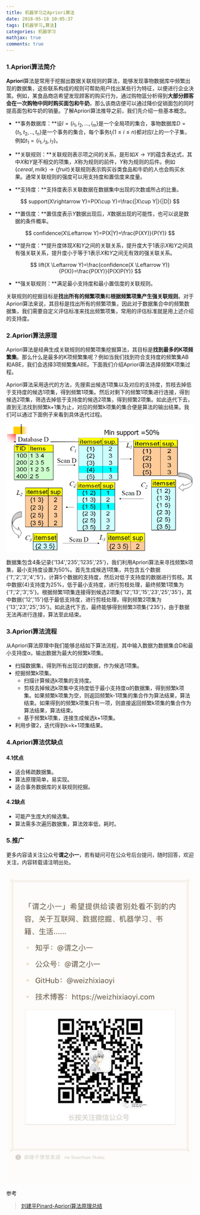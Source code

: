 ```yaml
---
title: 机器学习之Apriori算法
date: 2018-05-18 10:05:37
tags: [机器学习,算法]
categories: 机器学习
mathjax: true
comments: true
---
```


### 1.Apriori算法简介

**Apriori**算法是常用于挖掘出数据关联规则的算法，能够发现事物数据库中频繁出现的数据集，这些联系构成的规则可帮助用户找出某些行为特征，以便进行企业决策。例如，某食品商店希望发现顾客的购买行为，通过购物篮分析得到**大部分顾客会在一次购物中同时购买面包和牛奶**，那么该商店便可以通过降价促销面包的同时提高面包和牛奶的销量。了解Apriori算法推导之前，我们先介绍一些基本概念。

+ **事务数据库：**设$I=\{ i_1,i_2,…,i_m \}$是一个全局项的集合，事物数据库$D=\{ t_1,t_2,..,t_n \}$是一个事务的集合，每个事务$t_i(1\le i \le n)$都对应$I$上的一个子集，例如$t_1=\{ i_1,i_3,i_7\}$。
+ **关联规则：**关联规则表示项之间的关系，是形如$X\rightarrow Y​$的蕴含表达式，其中$X​$和$Y​$是不相交的项集，$X​$称为规则的前件，$Y​$称为规则的后件。例如$\{ cereal,milk\}\rightarrow \{fruit \}​$关联规则表示购买谷类食品和牛奶的人也会购买水果。通常关联规则的强度可以用支持度和置信度来度量。

+ **支持度：**支持度表示关联数据在数据集中出现的次数或所占的比重。

$$
support(X\rightarrow Y)=P(X\cup Y)=\frac{|X\cup Y|}{|D|}
$$

+ **置信度：**置信度表示$Y$数据出现后，$X$数据出现的可能性，也可以说是数据的条件概率。

$$
confidence(X\Leftarrow Y)=P(X|Y)=\frac{P(XY)}{P(Y)}
$$

+ **提升度：**提升度体现$X$和$Y$之间的关联关系，提升度大于1表示$X$和$Y$之间具有强关联关系，提升度小于等于1表示$X$和$Y$之间无有效的强关联关系。

$$
lift(X \Leftarrow Y)=\frac{confidence(X \Leftarrow Y)}{P(X)}=\frac{P(XY)}{P(X)P(Y)}
$$

+ **强关联规则：**满足最小支持度和最小置信度的关联规则。

关联规则的挖掘目标是**找出所有的频繁项集**和**根据频繁项集产生强关联规则**。对于Apriori算法来说，其目标是找出所有的频繁项集，因此对于数据集合中的频繁数据集，我们需要自定义评估标准来找出频繁项集，常用的评估标准就是用上述介绍的支持度。

### 2.Apriori算法原理

Apriori算法是经典生成关联规则的频繁项集挖掘算法，其目标是**找到最多的K项频繁集**。那么什么是最多的K项频繁集呢？例如当我们找到符合支持度的频繁集AB和ABE，我们会选择3项频繁集ABE。下面我们介绍Apriori算法选择频繁K项集过程。

Apriori算法采用迭代的方法，先搜索出候选1项集以及对应的支持度，剪枝去掉低于支持度的候选1项集，得到频繁1项集。然后对剩下的频繁1项集进行连接，得到候选2项集，筛选去掉低于支持度的候选2项集，得到频繁2项集。如此迭代下去，直到无法找到频繁k+1集为止，对应的频繁k项集的集合便是算法的输出结果。我们可以通过下面例子来看到具体迭代过程。

![机器学习之Apriori算法图片01](机器学习之Apriori算法/机器学习之Apriori算法图片01.png)

数据集包含4条记录{'134','235','1235','25'}，我们利用Apriori算法来寻找频繁k项集，最小支持度设置为50%。首先生成候选1项集，共包含五个数据{'1','2','3','4','5'}，计算5个数据的支持度，然后对低于支持度的数据进行剪枝。其中数据{4}支持度为25%，低于最小支持度，进行剪枝处理，最终频繁1项集为{'1','2','3','5'}。根据频繁1项集连接得到候选2项集{'12','13','15','23','25','35'}，其中数据{'12','15'}低于最低支持度，进行剪枝处理，得到频繁2项集为{'13','23','25','35'}。如此迭代下去，最终能够得到频繁3项集{'235'}，由于数据无法再进行连接，算法至此结束。

### 3.Apriori算法流程

从Apriori算法原理中我们能够总结如下算法流程，其中输入数据为数据集合D和最小支持度α，输出数据为最大的频繁k项集。

+ 扫描数据集，得到所有出现过的数据，作为候选1项集。
+ 挖掘频繁k项集。
  + 扫描计算候选k项集的支持度。
  + 剪枝去掉候选k项集中支持度低于最小支持度α的数据集，得到频繁k项集。如果频繁k项集为空，则返回频繁k-1项集的集合作为算法结果，算法结束。如果得到的频繁k项集只有一项，则直接返回频繁k项集的集合作为算法结果，算法结束。
  + 基于频繁k项集，连接生成候选k+1项集。
+ 利用步骤2，迭代得到k=k+1项集结果。

### 4.Apriori算法优缺点

#### 4.1优点

+ 适合稀疏数据集。
+ 算法原理简单，易实现。
+ 适合事务数据库的关联规则挖掘。

#### 4.2缺点

+ 可能产生庞大的候选集。
+ 算法需多次遍历数据集，算法效率低，耗时。

### 5.推广

更多内容请关注公众号**谓之小一**，若有疑问可在公众号后台提问，随时回答，欢迎关注，内容转载请注明出处。

![推广](机器学习之Apriori算法/推广.png)

参考

> [刘建平Pinard-Apriori算法原理总结](http://www.cnblogs.com/pinard/p/6293298.html)
